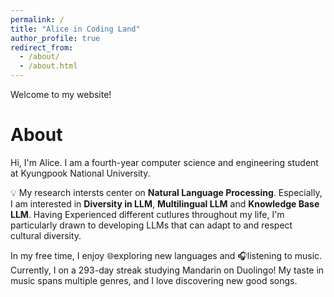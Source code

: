 ```yaml
---
permalink: /
title: "Alice in Coding Land"
author_profile: true
redirect_from: 
  - /about/
  - /about.html
---
```


Welcome to my website! 

About
======
Hi, I'm Alice.
I am a fourth-year computer science and engineering student at Kyungpook National University. 

💡 My research intersts center on **Natural Language Processing**. Especially, I am interested in **Diversity in LLM**, **Multilingual LLM** and **Knowledge Base LLM**. Having Experienced different cutlures throughout my life, I'm particularly drawn to developing LLMs that can adapt to and respect cultural diversity.


In my free time, I enjoy 🌐exploring new languages and 🎧listening to music. Currently, I on a 293-day streak studying Mandarin on Duolingo! My taste in music spans multiple genres, and I love discovering new good songs. 